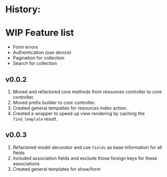 # History:

# WIP Feature list
- Form errors
- Authentication (use device)
- Pagination for collection
- Search for collection

## v0.0.2
1. Moved and refactored core methods from resources controller to core controller.
2. Moved prefix builder to core controller.
2. Created general tempaltes for resources index action.
3. Created a wrapper to speed up view rendering by caching the `find_template` result.

## v0.0.3
1. Refactored model decorator and use `fields` as base information for all fields
2. Included association fields and exclude those foreign keys for these associations
3. Created general templates for show/form
